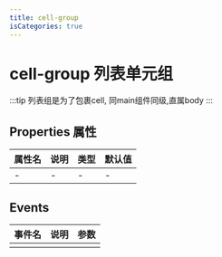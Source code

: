 ```yaml
---
title: cell-group
isCategories: true
---
```


# cell-group 列表单元组

:::tip
列表组是为了包裹cell, 同main组件同级,直属body
:::

## Properties 属性

| 属性名 | 说明 | 类型 | 默认值 |
| ------ | ---- | ---- | ------ |
| -      | -    | -    | -      |

## Events

| 事件名 | 说明 | 参数 |
| ------ | ---- | ---- |
|        |      |      |
